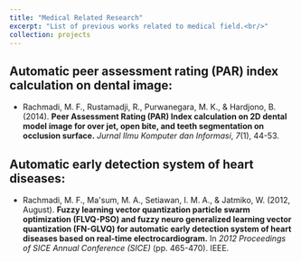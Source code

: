 ```yaml
---
title: "Medical Related Research"
excerpt: "List of previous works related to medical field.<br/>"
collection: projects
---
```


Automatic peer assessment rating (PAR) index calculation on dental image:
------
 - Rachmadi, M. F., Rustamadji, R., Purwanegara, M. K., & Hardjono, B. (2014). **Peer Assessment Rating (PAR) Index calculation on 2D dental model image for over jet, open bite, and teeth segmentation on occlusion surface.** _Jurnal Ilmu Komputer dan Informasi_, _7_(1), 44-53.

Automatic early detection system of heart diseases:
------
 - Rachmadi, M. F., Ma'sum, M. A., Setiawan, I. M. A., & Jatmiko, W. (2012, August). **Fuzzy learning vector quantization particle swarm optimization (FLVQ-PSO) and fuzzy neuro generalized learning vector quantization (FN-GLVQ) for automatic early detection system of heart diseases based on real-time electrocardiogram.** In _2012 Proceedings of SICE Annual Conference (SICE)_ (pp. 465-470). IEEE.

